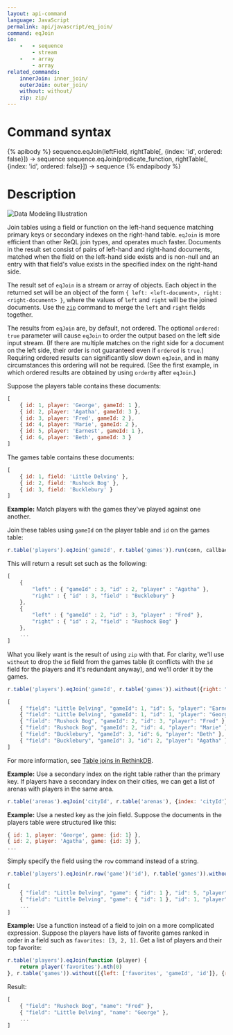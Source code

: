 ```yaml
---
layout: api-command
language: JavaScript
permalink: api/javascript/eq_join/
command: eqJoin
io:
    -   - sequence
        - stream
    -   - array
        - array
related_commands:
    innerJoin: inner_join/
    outerJoin: outer_join/
    without: without/
    zip: zip/
---
```


# Command syntax #

{% apibody %}
sequence.eqJoin(leftField, rightTable[, {index: 'id', ordered: false}]) &rarr; sequence
sequence.eqJoin(predicate_function, rightTable[, {index: 'id', ordered: false}]) &rarr; sequence
{% endapibody %}

# Description #

<img alt="Data Modeling Illustration" class="api_command_illustration" src="/assets/images/docs/api_illustrations/table-joins.png" />

Join tables using a field or function on the left-hand sequence matching primary keys or secondary indexes on the right-hand table. `eqJoin` is more efficient than other ReQL join types, and operates much faster. Documents in the result set consist of pairs of left-hand and right-hand documents, matched when the field on the left-hand side exists and is non-null and an entry with that field's value exists in the specified index on the right-hand side.

The result set of `eqJoin` is a stream or array of objects. Each object in the returned set will be an object of the form `{ left: <left-document>, right: <right-document> }`, where the values of `left` and `right` will be the joined documents. Use the <code><a href="/api/javascript/zip/">zip</a></code> command to merge the `left` and `right` fields together.

The results from `eqJoin` are, by default, not ordered. The optional `ordered: true` parameter will cause `eqJoin` to order the output based on the left side input stream. (If there are multiple matches on the right side for a document on the left side, their order is not guaranteed even if `ordered` is `true`.) Requiring ordered results can significantly slow down `eqJoin`, and in many circumstances this ordering will not be required. (See the first example, in which ordered results are obtained by using `orderBy` after `eqJoin`.)

Suppose the players table contains these documents:

```js
[
    { id: 1, player: 'George', gameId: 1 },
    { id: 2, player: 'Agatha', gameId: 3 },
    { id: 3, player: 'Fred', gameId: 2 },
    { id: 4, player: 'Marie', gameId: 2 },
    { id: 5, player: 'Earnest', gameId: 1 },
    { id: 6, player: 'Beth', gameId: 3 }
]
```

The games table contains these documents:

```js
[
    { id: 1, field: 'Little Delving' },
    { id: 2, field: 'Rushock Bog' },
    { id: 3, field: 'Bucklebury' }
]
```

**Example:** Match players with the games they've played against one another.

Join these tables using `gameId` on the player table and `id` on the games table:

```js
r.table('players').eqJoin('gameId', r.table('games')).run(conn, callback)
```

This will return a result set such as the following:

```js
[
    {
        "left" : { "gameId" : 3, "id" : 2, "player" : "Agatha" },
        "right" : { "id" : 3, "field" : "Bucklebury" }
    },
    {
        "left" : { "gameId" : 2, "id" : 3, "player" : "Fred" },
        "right" : { "id" : 2, "field" : "Rushock Bog" }
    },
    ...
]
```

<!-- stop -->

What you likely want is the result of using `zip` with that. For clarity, we'll use `without` to drop the `id` field from the games table (it conflicts with the `id` field for the players and it's redundant anyway), and we'll order it by the games.

```js
r.table('players').eqJoin('gameId', r.table('games')).without({right: "id"}).zip().orderBy('gameId').run(conn, callback)

[
    { "field": "Little Delving", "gameId": 1, "id": 5, "player": "Earnest" },
    { "field": "Little Delving", "gameId": 1, "id": 1, "player": "George" },
    { "field": "Rushock Bog", "gameId": 2, "id": 3, "player": "Fred" },
    { "field": "Rushock Bog", "gameId": 2, "id": 4, "player": "Marie" },
    { "field": "Bucklebury", "gameId": 3, "id": 6, "player": "Beth" },
    { "field": "Bucklebury", "gameId": 3, "id": 2, "player": "Agatha" }
]
```

For more information, see [Table joins in RethinkDB](/docs/table-joins/).

**Example:** Use a secondary index on the right table rather than the primary key. If players have a secondary index on their cities, we can get a list of arenas with players in the same area.

```js
r.table('arenas').eqJoin('cityId', r.table('arenas'), {index: 'cityId'}).run(conn, callback)
```

**Example:** Use a nested key as the join field. Suppose the documents in the players table were structured like this:

```js
{ id: 1, player: 'George', game: {id: 1} },
{ id: 2, player: 'Agatha', game: {id: 3} },
...
```

Simply specify the field using the `row` command instead of a string.

```js
r.table('players').eqJoin(r.row('game')('id'), r.table('games')).without({right: 'id'}).zip()

[
    { "field": "Little Delving", "game": { "id": 1 }, "id": 5, "player": "Earnest" },
    { "field": "Little Delving", "game": { "id": 1 }, "id": 1, "player": "George" },
    ...
]
```

**Example:** Use a function instead of a field to join on a more complicated expression. Suppose the players have lists of favorite games ranked in order in a field such as `favorites: [3, 2, 1]`. Get a list of players and their top favorite:

```js
r.table('players').eqJoin(function (player) {
    return player('favorites').nth(0)
}, r.table('games')).without([{left: ['favorites', 'gameId', 'id']}, {right: 'id'}]).zip()
```

Result:

```js
[
	{ "field": "Rushock Bog", "name": "Fred" },
	{ "field": "Little Delving", "name": "George" },
	...
]
```
